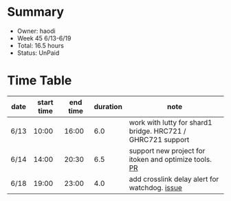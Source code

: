 # Summary
* Owner: haodi
* Week 45 6/13-6/19
* Total: 16.5 hours
* Status: UnPaid

# Time Table
| date  | start time  | end time | duration  |  note |
|---|---|---|---|---|
| 6/13 | 10:00 | 16:00 | 6.0 | work with lutty for shard1 bridge. HRC721 / GHRC721 support |
| 6/14 | 14:00 | 20:30 | 6.5 | support new project for itoken and optimize tools. [PR](https://github.com/harmony-one/identity-token-relayer/pull/5) |
| 6/18 | 19:00 | 23:00 | 4.0 | add crosslink delay alert for watchdog. [issue](https://github.com/harmony-one/watchdog/issues/50) |